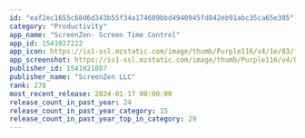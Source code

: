 ```yaml
---
id: "eaf2ec1655c68d6d343b55f34a174609bbd4940945fd842eb91abc35ca65e305"
category: "Productivity"
app_name: "ScreenZen- Screen Time Control"
app_id: 1541027222
app_icon: https://is1-ssl.mzstatic.com/image/thumb/Purple116/v4/1e/83/fd/1e83fd65-9ccd-eb2b-fd5a-6524149057a7/AppIcon-0-1x_U007emarketing-0-10-0-sRGB-85-220.png/1024x1024bb.png
app_screenshot: https://is1-ssl.mzstatic.com/image/thumb/Purple116/v4/0c/0f/52/0c0f5217-97f8-90d4-126f-49981aed47c0/b2d5d058-6890-4f95-ac40-b976dcb4b1e0_screen_1.png/1242x2688bb.png
publisher_id: 1541021087
publisher_name: "ScreenZen LLC"
rank: 278
most_recent_release: 2024-01-17 00:00:00
release_count_in_past_year: 24
release_count_in_past_year_category: 15
release_count_in_past_year_top_in_category: 29
---
```


